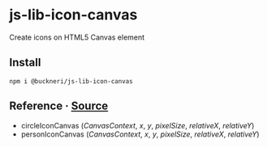 # js-lib-icon-canvas

Create icons on HTML5 Canvas element

## Install

```
npm i @buckneri/js-lib-icon-canvas
```

## Reference · [Source](https://github.com/ibuckner/js-lib/blob/master/packages/js-lib-icon-canvas/src/js-lib-icon-canvas.ts)

* circleIconCanvas (*CanvasContext*, *x*, *y*, *pixelSize*, *relativeX*, *relativeY*)
* personIconCanvas (*CanvasContext*, *x*, *y*, *pixelSize*, *relativeX*, *relativeY*) 
